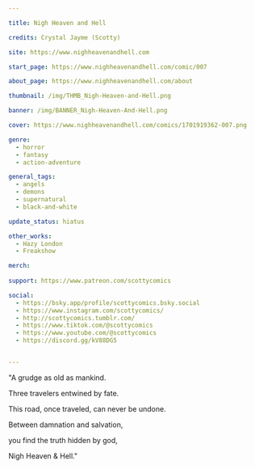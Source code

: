 ```yaml
---

title: Nigh Heaven and Hell

credits: Crystal Jayme (Scotty)

site: https://www.nighheavenandhell.com

start_page: https://www.nighheavenandhell.com/comic/007

about_page: https://www.nighheavenandhell.com/about

thumbnail: /img/THMB_Nigh-Heaven-and-Hell.png

banner: /img/BANNER_Nigh-Heaven-And-Hell.png

cover: https://www.nighheavenandhell.com/comics/1701919362-007.png

genre: 
  - horror
  - fantasy
  - action-adventure

general_tags: 
  - angels
  - demons
  - supernatural
  - black-and-white

update_status: hiatus

other_works:
  - Hazy London
  - Freakshow

merch: 
  
support: https://www.patreon.com/scottycomics

social: 
  - https://bsky.app/profile/scottycomics.bsky.social
  - https://www.instagram.com/scottycomics/
  - http://scottycomics.tumblr.com/
  - https://www.tiktok.com/@scottycomics
  - https://www.youtube.com/@scottycomics
  - https://discord.gg/kV88DG5


---
```


"A grudge as old as mankind.

Three travelers entwined by fate.

This road, once traveled, can never be undone.

Between damnation and salvation,

you find the truth hidden by god,

Nigh Heaven & Hell." 
